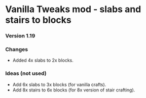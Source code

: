 # Vanilla Tweaks mod - slabs and stairs to blocks

### Version 1.19

### Changes

- Added 4x slabs to 2x blocks.

### Ideas (not used)

- Add 6x slabs to 3x blocks (for vanilla crafts).
- Add 8x stairs to 6x blocks (for 8x version of stair crafting).
